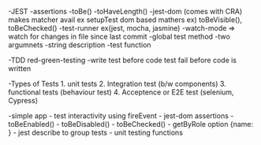 -JEST
    -assertions
        -toBe()
        -toHaveLength()
    -jest-dom (comes with CRA) makes matcher avail ex setupTest
        dom based mathers ex) toBeVisible(), toBeChecked()
    -test-runner ex(jest, mocha, jasmine)
    -watch-mode =>  watch for changes in file since last commit
    -global test method
        -two argumnets
            -string description
            -test function

-TDD red-green-testing
    -write test before code
    test fail before code is written


-Types of Tests
    1. unit tests 
    2. Integration test (b/w components)
    3. functional tests (behaviour test)
    4. Acceptence or E2E test (selenium, Cypress)


-simple app
    - test interactivity using fireEvent
    - jest-dom assertions
        - toBeEnabled()
        - toBeDisabled()
        - toBeChecked()
    - getByRole option {name: }
    - jest describe to group tests
    - unit testing functions
    